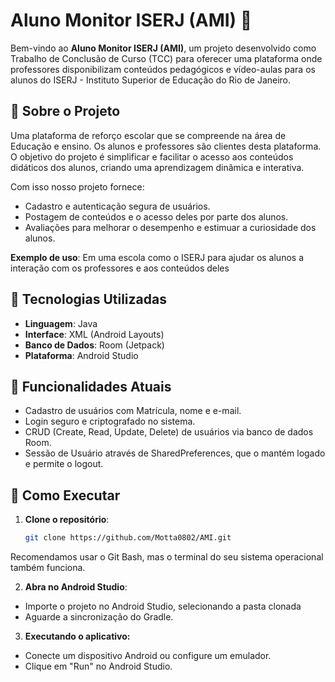 # Aluno Monitor ISERJ (AMI) 🥽

Bem-vindo ao **Aluno Monitor ISERJ (AMI)**, um projeto desenvolvido como Trabalho de Conclusão de Curso (TCC) para oferecer uma plataforma onde professores disponibilizam conteúdos pedagógicos e vídeo-aulas para os alunos do ISERJ - Instituto Superior de Educação do Rio de Janeiro.    

## 📜 Sobre o Projeto

Uma plataforma de reforço escolar que se compreende na área de Educação e ensino. Os alunos e professores são clientes desta plataforma. O objetivo do projeto é simplificar e facilitar o acesso aos conteúdos didáticos dos alunos, criando uma aprendizagem dinâmica e interativa. 

Com isso nosso projeto fornece:
- Cadastro e autenticação segura de usuários.
- Postagem de conteúdos e o acesso deles por parte dos alunos.
- Avaliações para melhorar o desempenho e estimuar a curiosidade dos alunos.

**Exemplo de uso**: Em uma escola como o ISERJ para ajudar os alunos a interação com os professores e aos conteúdos deles

## 🔧 Tecnologias Utilizadas

- **Linguagem**: Java
- **Interface**: XML (Android Layouts)
- **Banco de Dados**: Room (Jetpack)
- **Plataforma**: Android Studio

## 👀 Funcionalidades Atuais

- Cadastro de usuários com Matrícula, nome e e-mail.
- Login seguro e criptografado no sistema.
- CRUD (Create, Read, Update, Delete) de usuários via banco de dados Room.
- Sessão de Usuário através de SharedPreferences, que o mantém logado e permite o logout.

## 🚀 Como Executar
1. **Clone o repositório**:
   ```bash
   git clone https://github.com/Motta0802/AMI.git

Recomendamos usar o Git Bash, mas o terminal do seu sistema operacional também funciona.

2. **Abra no Android Studio**:
- Importe o projeto no Android Studio, selecionando a pasta clonada
- Aguarde a sincronização do Gradle.

3. **Executando o aplicativo:**

- Conecte um dispositivo Android ou configure um emulador.
- Clique em "Run" no Android Studio.
